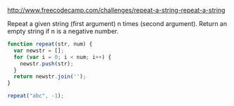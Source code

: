 http://www.freecodecamp.com/challenges/repeat-a-string-repeat-a-string

Repeat a given string (first argument) n times (second argument).
Return an empty string if n is a negative number.

```javascript
function repeat(str, num) {
  var newstr = [];
  for (var i = 0; i < num; i++) {
    newstr.push(str);
  }
  return newstr.join('');
}

repeat("abc", -1);
```
